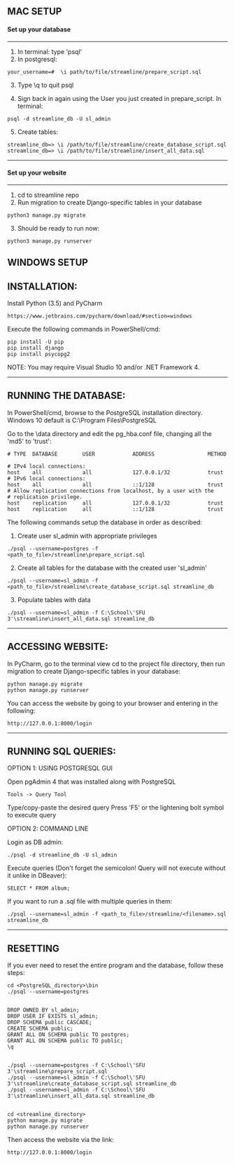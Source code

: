 MAC SETUP
------------------------------------------------------------------
####  Set up your database
------------------------------------------------------------------
1. In terminal: type 'psql'
2. In postgresql: 
```
your_username=#  \i path/to/file/streamline/prepare_script.sql
```

3. Type \q to quit psql

4. Sign back in again using the User you just created in prepare_script.
In terminal: 
```
psql -d streamline_db -U sl_admin
```

5. Create tables:

```
streamline_db=> \i /path/to/file/streamline/create_database_script.sql
streamline_db=> \i /path/to/file/streamline/insert_all_data.sql
```

------------------------------------------------------------------
####  Set up your website
------------------------------------------------------------------
1. cd to streamline repo
2. Run migration to create Django-specific tables in your database

```
python3 manage.py migrate
```

3. Should be ready to run now:
```
python3 manage.py runserver
```



WINDOWS SETUP
------------------------------------------------------------------
INSTALLATION:
------------------------------------------------------------------
Install Python (3.5) and PyCharm
```
https://www.jetbrains.com/pycharm/download/#section=windows
```

Execute the following commands in PowerShell/cmd:
```
pip install -U pip
pip install django
pip install psycopg2
```

NOTE: You may require Visual Studio 10 and/or .NET Framework 4.


------------------------------------------------------------------
RUNNING THE DATABASE:
------------------------------------------------------------------
In PowerShell/cmd, browse to the PostgreSQL installation directory. 
Windows 10 default is C:\Program Files\PostgreSQL

Go to the \data directory and edit the pg_hba.conf file, changing all the 'md5' to 'trust':

```
# TYPE  DATABASE        USER            ADDRESS                 METHOD

# IPv4 local connections:
host    all             all             127.0.0.1/32            trust
# IPv6 local connections:
host    all             all             ::1/128                 trust
# Allow replication connections from localhost, by a user with the
# replication privilege.
host    replication     all             127.0.0.1/32            trust
host    replication     all             ::1/128                 trust
```

The following commands setup the database in order as described:

1. Create user sl_admin with appropriate privileges
```
./psql --username=postgres -f <path_to_file>/streamline\prepare_script.sql
```
2. Create all tables for the database with the created user 'sl_admin'
```
./psql --username=sl_admin -f <path_to_file>/streamline\create_database_script.sql streamline_db
```
3. Populate tables with data
```
./psql --username=sl_admin -f C:\School\'SFU 3'\streamline\insert_all_data.sql streamline_db
```

------------------------------------------------------------------
ACCESSING WEBSITE:
------------------------------------------------------------------
In PyCharm, go to the terminal view cd to the project file directory, then run migration to create Django-specific tables in your database:
```
python manage.py migrate
python manage.py runserver
```

You can access the website by going to your browser and entering in the following:
```
http://127.0.0.1:8000/login
```


------------------------------------------------------------------
RUNNING SQL QUERIES:
------------------------------------------------------------------

OPTION 1: USING POSTGRESQL GUI

Open pgAdmin 4 that was installed along with PostgreSQL
```
Tools -> Query Tool
```

Type/copy-paste the desired query
Press 'F5' or the lightening bolt symbol to execute query



OPTION 2: COMMAND LINE

Login as DB admin:
```
./psql -d streamline_db -U sl_admin
```

Execute queries (Don't forget the semicolon! Query will not execute without it unlike in DBeaver):
```
SELECT * FROM album;
```

If you want to run a .sql file with multiple queries in them:
```
./psql --username=sl_admin -f <path_to_file>/streamline/<filename>.sql streamline_db
```


------------------------------------------------------------------
RESETTING
------------------------------------------------------------------
If you ever need to reset the entire program and the database, follow these steps:

```
cd <PostgreSQL_directory>\bin
./psql --username=postgres


DROP OWNED BY sl_admin;
DROP USER IF EXISTS sl_admin;
DROP SCHEMA public CASCADE;
CREATE SCHEMA public;
GRANT ALL ON SCHEMA public TO postgres;
GRANT ALL ON SCHEMA public TO public;
\q


./psql --username=postgres -f C:\School\'SFU 3'\streamline\prepare_script.sql
./psql --username=sl_admin -f C:\School\'SFU 3'\streamline\create_database_script.sql streamline_db
./psql --username=sl_admin -f C:\School\'SFU 3'\streamline\insert_all_data.sql streamline_db


cd <streamline_directory>
python manage.py migrate
python manage.py runserver
```

Then access the website via the link:
```
http://127.0.0.1:8000/login
```